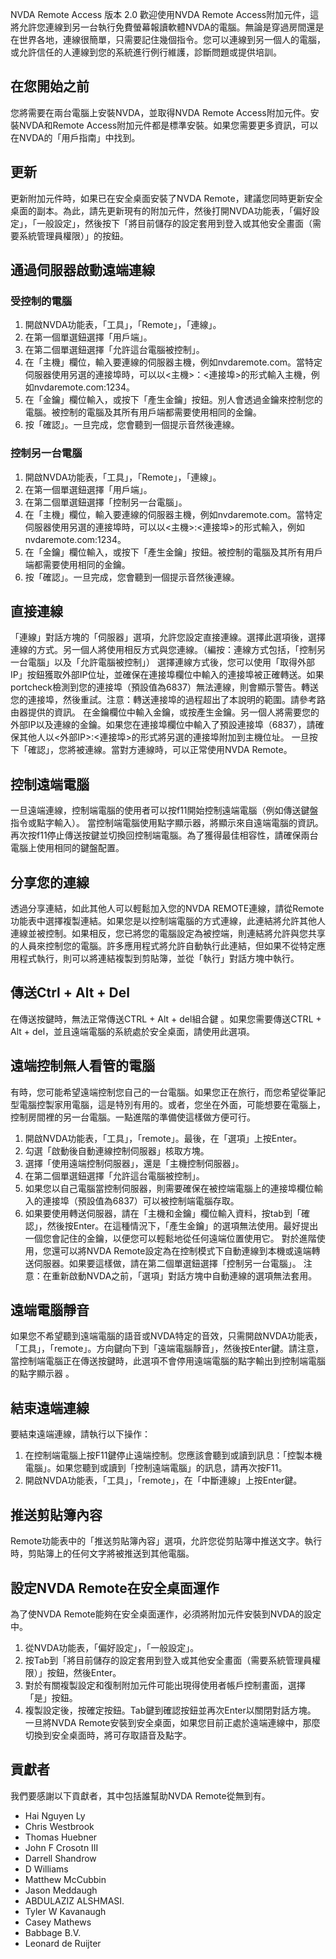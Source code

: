 ﻿NVDA Remote Access
版本 2.0
歡迎使用NVDA Remote Access附加元件，這將允許您連線到另一台執行免費螢幕報讀軟體NVDA的電腦。無論是穿過房間還是在世界各地，連線很簡單，只需要記住幾個指令。您可以連線到另一個人的電腦，或允許信任的人連線到您的系統進行例行維護，診斷問題或提供培訓。
## 在您開始之前
您將需要在兩台電腦上安裝NVDA，並取得NVDA Remote Access附加元件。安裝NVDA和Remote Access附加元件都是標準安裝。如果您需要更多資訊，可以在NVDA的「用戶指南」中找到。
## 更新
更新附加元件時，如果已在安全桌面安裝了NVDA Remote，建議您同時更新安全桌面的副本。為此，請先更新現有的附加元件，然後打開NVDA功能表，「偏好設定」，「一般設定」，然後按下「將目前儲存的設定套用到登入或其他安全畫面（需要系統管理員權限）」的按鈕。
## 通過伺服器啟動遠端連線
### 受控制的電腦
1. 開啟NVDA功能表，「工具」，「Remote」，「連線」。
2. 在第一個單選鈕選擇「用戶端」。
3. 在第二個單選鈕選擇「允許這台電腦被控制」。
4. 在「主機」欄位，輸入要連線的伺服器主機，例如nvdaremote.com。當特定伺服器使用另選的連接埠時，可以以<主機>：<連接埠>的形式輸入主機，例如nvdaremote.com:1234。
5. 在「金鑰」欄位輸入，或按下「產生金鑰」按鈕。別人會透過金鑰來控制您的電腦。被控制的電腦及其所有用戶端都需要使用相同的金鑰。
6. 按「確認」。一旦完成，您會聽到一個提示音然後連線。
### 控制另一台電腦
1. 開啟NVDA功能表，「工具」，「Remote」，「連線」。
2. 在第一個單選鈕選擇「用戶端」。
3. 在第二個單選鈕選擇「控制另一台電腦」。
4. 在「主機」欄位，輸入要連線的伺服器主機，例如nvdaremote.com。當特定伺服器使用另選的連接埠時，可以以<主機>:<連接埠>的形式輸入，例如nvdaremote.com:1234。
5. 在「金鑰」欄位輸入，或按下「產生金鑰」按鈕。被控制的電腦及其所有用戶端都需要使用相同的金鑰。
6. 按「確認」。一旦完成，您會聽到一個提示音然後連線。
## 直接連線
「連線」對話方塊的「伺服器」選項，允許您設定直接連線。選擇此選項後，選擇連線的方式。另一個人將使用相反方式與您連線。（編按：連線方式包括，「控制另一台電腦」以及「允許電腦被控制」）
選擇連線方式後，您可以使用「取得外部IP」按鈕獲取外部IP位址，並確保在連接埠欄位中輸入的連接埠被正確轉送。如果portcheck檢測到您的連接埠（預設值為6837）無法連線，則會顯示警告。轉送您的連接埠，然後重試。注意：轉送連接埠的過程超出了本說明的範圍。請參考路由器提供的資訊。
在金鑰欄位中輸入金鑰，或按產生金鑰。另一個人將需要您的外部IP以及連線的金鑰。如果您在連接埠欄位中輸入了預設連接埠（6837），請確保其他人以<外部IP>:<連接埠>的形式將另選的連接埠附加到主機位址。
一旦按下「確認」，您將被連線。當對方連線時，可以正常使用NVDA Remote。
## 控制遠端電腦
一旦遠端連線，控制端電腦的使用者可以按f11開始控制遠端電腦（例如傳送鍵盤指令或點字輸入）。
當控制端電腦使用點字顯示器，將顯示來自遠端電腦的資訊。再次按f11停止傳送按鍵並切換回控制端電腦。為了獲得最佳相容性，請確保兩台電腦上使用相同的鍵盤配置。
## 分享您的連線
透過分享連結，如此其他人可以輕鬆加入您的NVDA REMOTE連線，請從Remote功能表中選擇複製連結。如果您是以控制端電腦的方式連線，此連結將允許其他人連線並被控制。如果相反，您已將您的電腦設定為被控端，則連結將允許與您共享的人員來控制您的電腦。許多應用程式將允許自動執行此連結，但如果不從特定應用程式執行，則可以將連結複製到剪貼簿，並從「執行」對話方塊中執行。
## 傳送Ctrl + Alt + Del
在傳送按鍵時，無法正常傳送CTRL + Alt + del組合鍵	。如果您需要傳送CTRL + Alt + del，並且遠端電腦的系統處於安全桌面，請使用此選項。
## 遠端控制無人看管的電腦
有時，您可能希望遠端控制您自己的一台電腦。如果您正在旅行，而您希望從筆記型電腦控製家用電腦，這是特別有用的。或者，您坐在外面，可能想要在電腦上，控制房間裡的另一台電腦。一點進階的準備使這樣做方便可行。
1. 開啟NVDA功能表，「工具」，「remote」。最後，在「選項」上按Enter。
2. 勾選「啟動後自動連線控制伺服器」核取方塊。
3. 選擇「使用遠端控制伺服器」，還是「主機控制伺服器」。
4. 在第二個單選鈕選擇「允許這台電腦被控制」。
5. 如果您以自己電腦當控制伺服器，則需要確保在被控端電腦上的連接埠欄位輸入的連接埠（預設值為6837）可以被控制端電腦存取。
6. 如果要使用轉送伺服器，請在「主機和金鑰」欄位輸入資料，按tab到「確認」，然後按Enter。在這種情況下，「產生金鑰」的選項無法使用。最好提出一個您會記住的金鑰，以便您可以輕鬆地從任何遠端位置使用它。
對於進階使用，您還可以將NVDA Remote設定為在控制模式下自動連線到本機或遠端轉送伺服器。如果要這樣做，請在第二個單選鈕選擇「控制另一台電腦」。
注意：在重新啟動NVDA之前，「選項」對話方塊中自動連線的選項無法套用。
## 遠端電腦靜音
如果您不希望聽到遠端電腦的語音或NVDA特定的音效，只需開啟NVDA功能表，「工具」，「remote」。方向鍵向下到「遠端電腦靜音」，然後按Enter鍵。請注意，當控制端電腦正在傳送按鍵時，此選項不會停用遠端電腦的點字輸出到控制端電腦的點字顯示器	。
## 結束遠端連線
要結束遠端連線，請執行以下操作：
1. 在控制端電腦上按F11鍵停止遠端控制。您應該會聽到或讀到訊息：「控製本機電腦」。如果您聽到或讀到「控制遠端電腦」的訊息，請再次按F11。
2. 開啟NVDA功能表，「工具」，「remote」，在「中斷連線」上按Enter鍵。
## 推送剪貼簿內容
Remote功能表中的「推送剪貼簿內容」選項，允許您從剪貼簿中推送文字。執行時，剪貼簿上的任何文字將被推送到其他電腦。
## 設定NVDA Remote在安全桌面運作
為了使NVDA Remote能夠在安全桌面運作，必須將附加元件安裝到NVDA的設定中。
1. 從NVDA功能表，「偏好設定」，「一般設定」。
2. 按Tab到「將目前儲存的設定套用到登入或其他安全畫面（需要系統管理員權限）」按鈕，然後Enter。
3. 對於有關複製設定和復制附加元件可能出現得使用者帳戶控制畫面，選擇「是」按鈕。
4. 複製設定後，按確定按鈕。Tab鍵到確認按鈕並再次Enter以關閉對話方塊。
一旦將NVDA Remote安裝到安全桌面，如果您目前正處於遠端連線中，那麼切換到安全桌面時，將可存取語音及點字。
## 貢獻者
我們要感謝以下貢獻者，其中包括誰幫助NVDA Remote從無到有。
* Hai Nguyen Ly
* Chris Westbrook
* Thomas Huebner
* John F Crosotn III
* Darrell Shandrow
* D Williams
* Matthew McCubbin
* Jason Meddaugh
* ABDULAZIZ ALSHMASI.
* Tyler W Kavanaugh
* Casey Mathews
* Babbage B.V.
* Leonard de Ruijter
